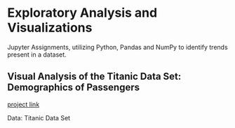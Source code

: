 # Exploratory Analysis and Visualizations
Jupyter Assignments, utilizing Python, Pandas and NumPy to identify trends present in a dataset.

## Visual Analysis of the Titanic Data Set: Demographics of Passengers

[project link](https://github.com/Irayav/Python-Pandas-and-NumPy/blob/master/Exploratory%20Analysis%20and%20Visualization.ipynb)

Data: Titanic Data Set

